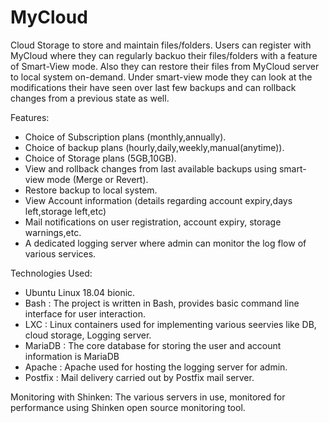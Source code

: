 # MyCloud

Cloud Storage to store and maintain files/folders.
Users can register with MyCloud where they can regularly backuo their files/folders with a feature of Smart-View mode. Also they can restore their files from MyCloud server to local system on-demand.
Under smart-view mode they can look at the modifications their have seen over last few backups and can rollback changes from a previous state as well.

Features:
- Choice of Subscription plans (monthly,annually).
- Choice of backup plans (hourly,daily,weekly,manual(anytime)).
- Choice of Storage plans (5GB,10GB).
- View and rollback changes from last available backups using smart-view mode (Merge or Revert).
- Restore backup to local system.
- View Account information (details regarding account expiry,days left,storage left,etc)
- Mail notifications on user registration, account expiry, storage warnings,etc.
- A dedicated logging server where admin can monitor the log flow of various services.

Technologies Used:
- Ubuntu Linux 18.04 bionic.
- Bash : The project is written in Bash, provides basic command line interface for user interaction. 
- LXC : Linux containers used for implementing various seervies like DB, cloud storage, Logging server.
- MariaDB : The core database for storing the user and account information is MariaDB
- Apache : Apache used for hosting the logging server for admin.
- Postfix : Mail delivery carried out by Postfix mail server.

Monitoring with Shinken:
The various servers in use, monitored for performance using Shinken open source monitoring tool.
